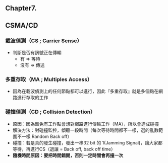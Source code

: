 ## Chapter7.

## CSMA/CD
### 載波偵測（CS ; Carrier Sense）
- 判斷是否有訊號正在傳輸
    - 有   => 等待
    - 沒有 => 傳送

### 多重存取（MA ; Multiples Access）
- 因為在載波偵測上的任何節點都可以進行，因此『多重存取』就是多個點在網路進行存取的工作

### 碰撞偵測（CD ; Collision Detection） 
- 原因：因為難免有工作點會想對網路進行傳輸工作（MA），所以會造成碰撞
- 解決方法：對碰撞監控，傾聽一段時間（每次等待時間都不一樣，選的亂數範圍不一樣 Random Back off）
- 碰撞：若是真的發生碰撞，發出一串32 bit 的 1(Jamming Signal)，讓大家都等待，再進行CS（退讓 = Back off, back off time）
- **隨機時間原因：要把時間錯開，否則一定時間會再撞一次**
